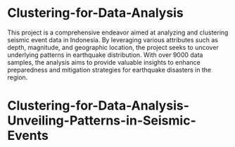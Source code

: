 # Clustering-for-Data-Analysis

This project is a comprehensive endeavor aimed at analyzing and clustering seismic event data in Indonesia. By leveraging various attributes
such as depth, magnitude, and geographic location, the project seeks to uncover underlying patterns in earthquake distribution. With over
9000 data samples, the analysis aims to provide valuable insights to enhance preparedness and mitigation strategies for earthquake
disasters in the region.
# Clustering-for-Data-Analysis-Unveiling-Patterns-in-Seismic-Events
